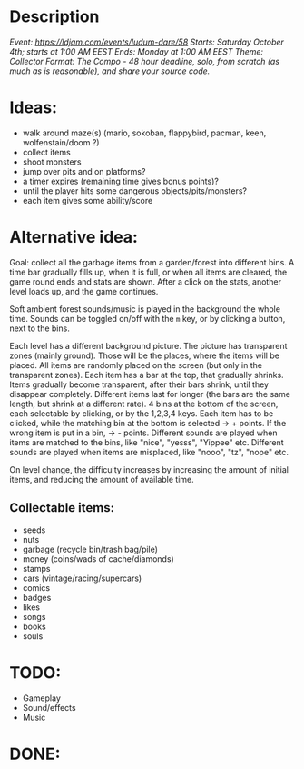 # Description
*Event: https://ldjam.com/events/ludum-dare/58*
*Starts: Saturday October 4th; starts at 1:00 AM EEST*
*Ends: Monday at 1:00 AM EEST*
*Theme: Collector*
*Format: The Compo - 48 hour deadline, solo, from scratch (as much as is reasonable), and share your source code.*

# Ideas:
* walk around maze(s) (mario, sokoban, flappybird, pacman, keen, wolfenstain/doom ?)
* collect items
* shoot monsters
* jump over pits and on platforms?
* a timer expires (remaining time gives bonus points)?
* until the player hits some dangerous objects/pits/monsters?
* each item gives some ability/score

# Alternative idea:
Goal: collect all the garbage items from a garden/forest into different bins.
A time bar gradually fills up, when it is full, or when all items are cleared,
the game round ends and stats are shown. After a click on the stats, another level loads up,
and the game continues.

Soft ambient forest sounds/music is played in the background the whole time.
Sounds can be toggled on/off with the `m` key, or by clicking a button, next to the bins.

Each level has a different background picture. The picture has transparent zones (mainly ground).
Those will be the places, where the items will be placed.
All items are randomly placed on the screen (but only in the transparent zones).
Each item has a bar at the top, that gradually shrinks.
Items gradually become transparent, after their bars shrink, until they disappear completely.
Different items last for longer (the bars are the same length, but shrink at a different rate).
4 bins at the bottom of the screen, each selectable by clicking, or by the 1,2,3,4 keys.
Each item has to be clicked, while the matching bin at the bottom is selected -> + points.
If the wrong item is put in a bin, -> - points.
Different sounds are played when items are matched to the bins, like "nice", "yesss", "Yippee" etc.
Different sounds are played when items are misplaced, like "nooo", "tz", "nope" etc.

On level change, the difficulty increases by increasing the amount of initial items, and reducing the amount of available time.

## Collectable items:
* seeds
* nuts
* garbage (recycle bin/trash bag/pile)
* money (coins/wads of cache/diamonds)
* stamps
* cars (vintage/racing/supercars)
* comics
* badges
* likes
* songs
* books
* souls

# TODO:
* Gameplay
* Sound/effects
* Music

# DONE:

